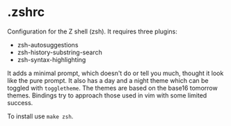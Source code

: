 
# .zshrc

Configuration for the Z shell (zsh). It requires three plugins:

 - zsh-autosuggestions
 - zsh-history-substring-search
 - zsh-syntax-highlighting

It adds a minimal prompt, which doesn't do or tell you much, thought it look like the pure prompt. It also has a day and a night theme which can be toggled with `toggletheme`. The themes are based on the base16 tomorrow themes. Bindings try to approach those used in vim with some limited success.

To install use `make zsh`.


